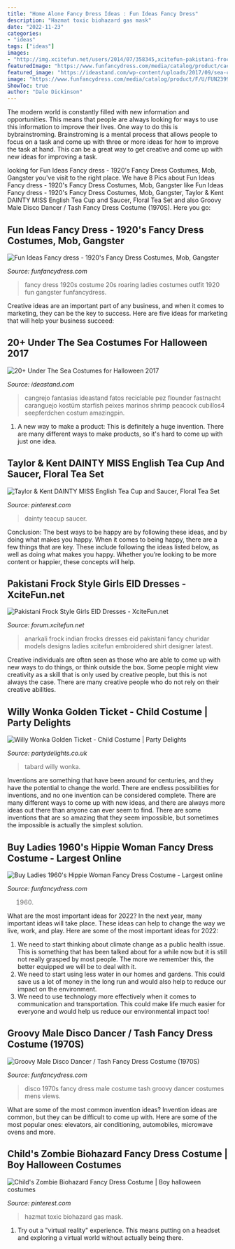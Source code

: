 ```yaml
---
title: "Home Alone Fancy Dress Ideas : Fun Ideas Fancy Dress"
description: "Hazmat toxic biohazard gas mask"
date: "2022-11-23"
categories:
- "ideas"
tags: ["ideas"]
images:
- "http://img.xcitefun.net/users/2014/07/358345,xcitefun-pakistani-frock-style-girls-eid-dresses-.jpg"
featuredImage: "https://www.funfancydress.com/media/catalog/product/cache/1/image/1200x/040ec09b1e35df139433887a97daa66f/F/U/FUN2673_b.jpg"
featured_image: "https://ideastand.com/wp-content/uploads/2017/09/sea-costume-diy/20-under-the-sea-costumes-costume-diy.jpg"
image: "https://www.funfancydress.com/media/catalog/product/F/U/FUN2399.jpg"
ShowToc: true
author: "Dale Dickinson"
---
```



The modern world is constantly filled with new information and opportunities. This means that people are always looking for ways to use this information to improve their lives. One way to do this is bybrainstroming. Brainstroming is a mental process that allows people to focus on a task and come up with three or more ideas for how to improve the task at hand. This can be a great way to get creative and come up with new ideas for improving a task.

	

		
looking for Fun Ideas Fancy dress - 1920&#039;s Fancy Dress Costumes, Mob, Gangster you've visit to the right place. We have 8 Pics about Fun Ideas Fancy dress - 1920&#039;s Fancy Dress Costumes, Mob, Gangster like Fun Ideas Fancy dress - 1920&#039;s Fancy Dress Costumes, Mob, Gangster, Taylor &amp; Kent DAINTY MISS English Tea Cup and Saucer, Floral Tea Set and also Groovy Male Disco Dancer / Tash Fancy Dress Costume (1970S). Here you go:
		
    
## Fun Ideas Fancy Dress - 1920&#039;s Fancy Dress Costumes, Mob, Gangster

<img loading=lazy src="https://www.funfancydress.com/media/catalog/product/F/U/FUN2399.jpg" onerror="this.onerror=null;this.src='https://tse4.mm.bing.net/th?id=OIP.35cWM6QFSSxvwUdFjWLKjwHaMh&amp;pid=15.1';" alt="Fun Ideas Fancy dress - 1920&#039;s Fancy Dress Costumes, Mob, Gangster">

_Source: funfancydress.com_

>fancy dress 1920s costume 20s roaring ladies costumes outfit 1920 fun gangster funfancydress. 

	

Creative ideas are an important part of any business, and when it comes to marketing, they can be the key to success. Here are five ideas for marketing that will help your business succeed: 

    
## 20+ Under The Sea Costumes For Halloween 2017

<img loading=lazy src="https://ideastand.com/wp-content/uploads/2017/09/sea-costume-diy/20-under-the-sea-costumes-costume-diy.jpg" onerror="this.onerror=null;this.src='https://tse3.mm.bing.net/th?id=OIP.HjtZHAVHNzSW72UB1LX2iAHaNd&amp;pid=15.1';" alt="20+ Under The Sea Costumes for Halloween 2017">

_Source: ideastand.com_

>cangrejo fantasias ideastand fatos reciclable pez flounder fastnacht caranguejo kostüm starfish peixes marinos shrimp peacock cubillos4 seepferdchen costum amazingpin. 

	

1. A new way to make a product: This is definitely a huge invention. There are many different ways to make products, so it's hard to come up with just one idea.

    
## Taylor &amp; Kent DAINTY MISS English Tea Cup And Saucer, Floral Tea Set

<img loading=lazy src="https://i.pinimg.com/736x/18/28/98/182898dce07ece3e2498cab1a282239f.jpg" onerror="this.onerror=null;this.src='https://tse1.mm.bing.net/th?id=OIP.9rbcXvvfJa7SSJ6CAk7MfwHaFp&amp;pid=15.1';" alt="Taylor &amp; Kent DAINTY MISS English Tea Cup and Saucer, Floral Tea Set">

_Source: pinterest.com_

>dainty teacup saucer. 

	

Conclusion: The best ways to be happy are by following these ideas, and by doing what makes you happy.
When it comes to being happy, there are a few things that are key. These include following the ideas listed below, as well as doing what makes you happy. Whether you’re looking to be more content or happier, these concepts will help.

    
## Pakistani Frock Style Girls EID Dresses - XciteFun.net

<img loading=lazy src="http://img.xcitefun.net/users/2014/07/358345,xcitefun-pakistani-frock-style-girls-eid-dresses-.jpg" onerror="this.onerror=null;this.src='https://tse2.mm.bing.net/th?id=OIP.eHXxoRRajwPYlQhhX2mLNQHaKL&amp;pid=15.1';" alt="Pakistani Frock Style Girls EID Dresses - XciteFun.net">

_Source: forum.xcitefun.net_

>anarkali frock indian frocks dresses eid pakistani fancy churidar models designs ladies xcitefun embroidered shirt designer latest. 

	

Creative individuals are often seen as those who are able to come up with new ways to do things, or think outside the box. Some people might view creativity as a skill that is only used by creative people, but this is not always the case. There are many creative people who do not rely on their creative abilities.

    
## Willy Wonka Golden Ticket - Child Costume | Party Delights

<img loading=lazy src="https://images.partydelights.co.uk/FANC/18/121/left/v1/flxm/4.jpg" onerror="this.onerror=null;this.src='https://tse1.mm.bing.net/th?id=OIP.DFsnJWp937lBYwZP5oHpXwHaJ4&amp;pid=15.1';" alt="Willy Wonka Golden Ticket - Child Costume | Party Delights">

_Source: partydelights.co.uk_

>tabard willy wonka. 

	

Inventions are something that have been around for centuries, and they have the potential to change the world. There are endless possibilities for inventions, and no one invention can be considered complete. There are many different ways to come up with new ideas, and there are always more ideas out there than anyone can ever seem to find. There are some inventions that are so amazing that they seem impossible, but sometimes the impossible is actually the simplest solution.

    
## Buy Ladies 1960&#039;s Hippie Woman Fancy Dress Costume - Largest Online

<img loading=lazy src="https://www.funfancydress.com/media/catalog/product/cache/1/image/1200x/040ec09b1e35df139433887a97daa66f/s/a/sanc0684_b.jpg" onerror="this.onerror=null;this.src='https://tse3.mm.bing.net/th?id=OIP.QICDf_lyb8-Qkey_C8uZJgHaOW&amp;pid=15.1';" alt="Buy Ladies 1960&#039;s Hippie Woman Fancy Dress Costume - Largest online">

_Source: funfancydress.com_

>1960. 

	

What are the most important ideas for 2022?
In the next year, many important ideas will take place. These ideas can help to change the way we live, work, and play. Here are some of the most important ideas for 2022:
1. We need to start thinking about climate change as a public health issue. This is something that has been talked about for a while now but it is still not really grasped by most people. The more we remember this, the better equipped we will be to deal with it.
2. We need to start using less water in our homes and gardens. This could save us a lot of money in the long run and would also help to reduce our impact on the environment.
3. We need to use technology more effectively when it comes to communication and transportation. This could make life much easier for everyone and would help us reduce our environmental impact too!

    
## Groovy Male Disco Dancer / Tash Fancy Dress Costume (1970S)

<img loading=lazy src="https://www.funfancydress.com/media/catalog/product/cache/1/image/1200x/040ec09b1e35df139433887a97daa66f/F/U/FUN2673_b.jpg" onerror="this.onerror=null;this.src='https://tse2.mm.bing.net/th?id=OIP.FMkT0eW2_gqAwsgTklYaaAHaM4&amp;pid=15.1';" alt="Groovy Male Disco Dancer / Tash Fancy Dress Costume (1970S)">

_Source: funfancydress.com_

>disco 1970s fancy dress male costume tash groovy dancer costumes mens views. 

	

What are some of the most common invention ideas?
Invention ideas are common, but they can be difficult to come up with. Here are some of the most popular ones: elevators, air conditioning, automobiles, microwave ovens and more.

    
## Child&#039;s Zombie Biohazard Fancy Dress Costume | Boy Halloween Costumes

<img loading=lazy src="https://i.pinimg.com/736x/8a/e9/39/8ae939d51678f18379566afc91767c8c.jpg" onerror="this.onerror=null;this.src='https://tse3.mm.bing.net/th?id=OIP.lpBDj5ykwuWP-FRf9ow6UwHaPg&amp;pid=15.1';" alt="Child&#039;s Zombie Biohazard Fancy Dress Costume | Boy halloween costumes">

_Source: pinterest.com_

>hazmat toxic biohazard gas mask. 

	

1. Try out a "virtual reality" experience. This means putting on a headset and exploring a virtual world without actually being there.

